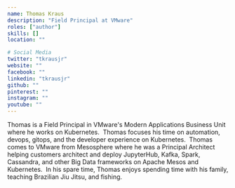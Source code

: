 ```yaml
---
name: Thomas Kraus
description: "Field Principal at VMware"
roles: ["author"]
skills: []
location: ""

# Social Media 
twitter: "tkrausjr"
website: ""
facebook: ""
linkedin: "tkrausjr"
github: ""
pinterest: ""
instagram: ""
youtube: ""
---
```


Thomas is a Field Principal in VMware's Modern Applications Business Unit where he works on Kubernetes.  Thomas focuses his time on automation, devops, gitops, and the developer experience on Kubernetes.  Thomas comes to VMware from Mesosphere where he was a Principal Architect helping customers architect and deploy JupyterHub, Kafka, Spark, Cassandra, and other Big Data frameworks on Apache Mesos and Kubernetes.  In his spare time, Thomas enjoys spending time with his family, teaching Brazilian Jiu Jitsu, and fishing.  

<!--more-->
